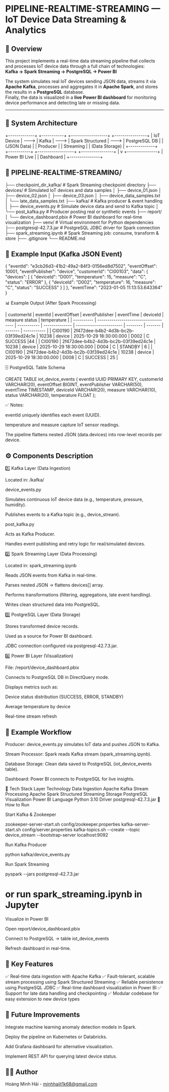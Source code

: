 # PIPELINE-REALTIME-STREAMING — IoT Device Data Streaming & Analytics  

## 📖 Overview  
This project implements a real-time data streaming pipeline that collects and processes IoT device data through a full chain of technologies:  
**Kafka → Spark Streaming → PostgreSQL → Power BI**

The system simulates real IoT devices sending JSON data, streams it via **Apache Kafka**, processes and aggregates it in **Apache Spark**, and stores the results in a **PostgreSQL** database.  
Finally, the data is visualized in a **live Power BI dashboard** for monitoring device performance and detecting late or missing data.

---

## 🧩 System Architecture  


+-------------+       +-----------+        +------------------+        +----------------+
|  IoT Device | --->  |   Kafka   | --->   | Spark Structured  | --->  |  PostgreSQL DB |
| (JSON Data) |       |  Producer |        |     Streaming     |       | (Data Storage) |
+-------------+       +-----------+        +------------------+        +----------------+
                                                                       |
                                                                       v
                                                                +---------------+
                                                                | Power BI Live |
                                                                |  Dashboard    |
                                                                +---------------+
## 📁 PIPELINE-REALTIME-STREAMING/
├── checkpoint_dir_kafka/         # Spark Streaming checkpoint directory
├── devices/                      # Simulated IoT devices and data samples
│   ├── device_01.json
│   ├── device_02.json
│   ├── device_03.json
│   ├── device_data_samples.txt
│   └── late_data_samples.txt
├── kafka/                        # Kafka producer & event handling
│   ├── device_events.py          # Simulate device data and send to Kafka topic
│   └── post_kafka.py             # Producer posting real or synthetic events
├── report/
│   └── device_dashboard.pbix     # Power BI dashboard for real-time visualization
├── venv/                         # Virtual environment for Python dependencies
├── postgresql-42.7.3.jar         # PostgreSQL JDBC driver for Spark connection
├── spark_streaming.ipynb         # Spark Streaming job: consume, transform & store
├── .gitignore
└── README.md
## 💾 Example Input (Kafka JSON Event)
{
  "eventId": "e3cb26d3-41b2-49a2-84f3-0156ed8d7502",
  "eventOffset": 10001,
  "eventPublisher": "device",
  "customerId": "CI00103",
  "data": {
    "devices": [
      { "deviceId": "D001", "temperature": 15, "measure": "C", "status": "ERROR" },
      { "deviceId": "D002", "temperature": 16, "measure": "C", "status": "SUCCESS" }
    ]
  },
  "eventTime": "2023-01-05 11:13:53.643364"
}

📊 Example Output (After Spark Processing)

| customerId | eventId         | eventOffset | eventPublisher | eventTime               | deviceId | measure status  | temperature |
| ---------- | ------------------------------------ | ----------- | -------------- | ----------------------- | -------- | ------- | ------- | ----------- |
| CI00190    | 2f472dee-b4b2-4d3b-bc2b-03f39ed24c1e | 10238 | device | 2025-10-29 18:30:00.000 | D002     | C       SUCCESS |44     |
| CI00190    | 2f472dee-b4b2-4d3b-bc2b-03f39ed24c1e | 10238      | device         | 2025-10-29 18:30:00.000 | D004     | C       | STANDBY | 6           |
| CI00190    | 2f472dee-b4b2-4d3b-bc2b-03f39ed24c1e | 10238       | device         | 2025-10-29 18:30:00.000 | D008     | C       | SUCCESS | 25          |

🗄️ PostgreSQL Table Schema

CREATE TABLE iot_device_events (
    eventId UUID PRIMARY KEY,
    customerId VARCHAR(20),
    eventOffset BIGINT,
    eventPublisher VARCHAR(50),
    eventTime TIMESTAMP,
    deviceId VARCHAR(20),
    measure VARCHAR(10),
    status VARCHAR(20),
    temperature FLOAT
);

✅ Notes:

eventId uniquely identifies each event (UUID).

temperature and measure capture IoT sensor readings.

The pipeline flattens nested JSON (data.devices) into row-level records per device.

## ⚙️ Components Description
1️⃣ Kafka Layer (Data Ingestion)

Located in: /kafka/

device_events.py

Simulates continuous IoT device data (e.g., temperature, pressure, humidity).

Publishes events to a Kafka topic (e.g., device_stream).

post_kafka.py

Acts as Kafka Producer.

Handles event publishing and retry logic for real/simulated devices.

2️⃣ Spark Streaming Layer (Data Processing)

Located in: spark_streaming.ipynb

Reads JSON events from Kafka in real-time.

Parses nested JSON → flattens devices[] array.

Performs transformations (filtering, aggregations, late event handling).

Writes clean structured data into PostgreSQL.

3️⃣ PostgreSQL Layer (Data Storage)

Stores transformed device records.

Used as a source for Power BI dashboard.

JDBC connection configured via postgresql-42.7.3.jar.

4️⃣ Power BI Layer (Visualization)

File: /report/device_dashboard.pbix

Connects to PostgreSQL DB in DirectQuery mode.

Displays metrics such as:

Device status distribution (SUCCESS, ERROR, STANDBY)

Average temperature by device

Real-time stream refresh

## 🧠 Example Workflow

Producer: device_events.py simulates IoT data and pushes JSON to Kafka.

Stream Processor: Spark reads Kafka stream (spark_streaming.ipynb).

Database Storage: Clean data saved to PostgreSQL (iot_device_events table).

Dashboard: Power BI connects to PostgreSQL for live insights.

🧰 Tech Stack
Layer	Technology
Data Ingestion	Apache Kafka
Stream Processing	Apache Spark Structured Streaming
Storage	PostgreSQL
Visualization	Power BI
Language	Python 3.10
Driver	postgresql-42.7.3.jar
🚀 How to Run

Start Kafka & Zookeeper

zookeeper-server-start.sh config/zookeeper.properties
kafka-server-start.sh config/server.properties
kafka-topics.sh --create --topic device_stream --bootstrap-server localhost:9092


Run Kafka Producer

python kafka/device_events.py


Run Spark Streaming

pyspark --jars postgresql-42.7.3.jar
# or run spark_streaming.ipynb in Jupyter


Visualize in Power BI

Open report/device_dashboard.pbix

Connect to PostgreSQL → table iot_device_events

Refresh dashboard in real-time.

## 🚀 Key Features

✅ Real-time data ingestion with Apache Kafka ✅ Fault-tolerant, scalable stream processing using Spark Structured Streaming ✅ Reliable persistence using PostgreSQL JDBC ✅ Real-time dashboard visualization in Power BI ✅ Support for late data handling and checkpointing ✅ Modular codebase for easy extension to new device types

## 🧠 Future Improvements

Integrate machine learning anomaly detection models in Spark.

Deploy the pipeline on Kubernetes or Databricks.

Add Grafana dashboard for alternative visualization.

Implement REST API for querying latest device status.

## 👨‍💻 Author

Hoàng Minh Hải - minhhaiit1k68@gmail.com